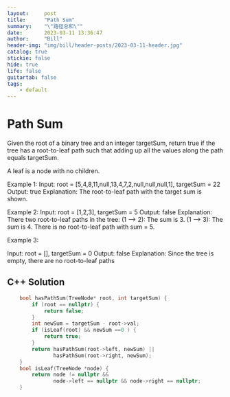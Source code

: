 ```yaml
---
layout:     post
title:      "Path Sum"
summary:    "\"路径总和\""
date:       2023-03-11 13:36:47
author:     "Bill"
header-img: "img/bill/header-posts/2023-03-11-header.jpg"
catalog: true
stickie: false
hide: true
life: false
guitartab: false
tags:
    - default
---
```


# Path Sum

Given the root of a binary tree and an integer targetSum, return true if the tree has a root-to-leaf path such that adding up all the values along the path equals targetSum.

A leaf is a node with no children.

Example 1:
Input: root = [5,4,8,11,null,13,4,7,2,null,null,null,1], targetSum = 22
Output: true
Explanation: The root-to-leaf path with the target sum is shown.

Example 2:
Input: root = [1,2,3], targetSum = 5
Output: false
Explanation: There two root-to-leaf paths in the tree:
(1 --> 2): The sum is 3.
(1 --> 3): The sum is 4.
There is no root-to-leaf path with sum = 5.

Example 3:

Input: root = [], targetSum = 0
Output: false
Explanation: Since the tree is empty, there are no root-to-leaf paths


## C++ Solution

```c++
    bool hasPathSum(TreeNode* root, int targetSum) {
        if (root == nullptr) {
            return false;
        }
        int newSum = targetSum - root->val;
        if (isLeaf(root) && newSum ==0 ) {
            return true;
        }
        return hasPathSum(root->left, newSum) ||
               hasPathSum(root->right, newSum);
    }
    bool isLeaf(TreeNode *node) {
        return node != nullptr &&
               node->left == nullptr && node->right == nullptr;
    }
```


